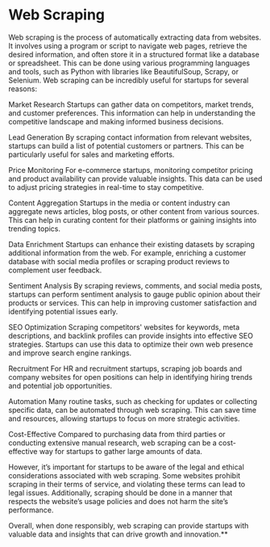 # Web Scraping

Web scraping is the process of automatically extracting data from websites. It involves using a program or script to navigate web pages, retrieve the desired information, and often store it in a structured format like a database or spreadsheet. This can be done using various programming languages and tools, such as Python with libraries like BeautifulSoup, Scrapy, or Selenium. Web scraping can be incredibly useful for startups for several reasons:

Market Research
Startups can gather data on competitors, market trends, and customer preferences. This information can help in understanding the competitive landscape and making informed business decisions.

Lead Generation
By scraping contact information from relevant websites, startups can build a list of potential customers or partners. This can be particularly useful for sales and marketing efforts.

Price Monitoring
For e-commerce startups, monitoring competitor pricing and product availability can provide valuable insights. This data can be used to adjust pricing strategies in real-time to stay competitive.

Content Aggregation
Startups in the media or content industry can aggregate news articles, blog posts, or other content from various sources. This can help in curating content for their platforms or gaining insights into trending topics.

Data Enrichment
Startups can enhance their existing datasets by scraping additional information from the web. For example, enriching a customer database with social media profiles or scraping product reviews to complement user feedback.

Sentiment Analysis
By scraping reviews, comments, and social media posts, startups can perform sentiment analysis to gauge public opinion about their products or services. This can help in improving customer satisfaction and identifying potential issues early.

SEO Optimization
Scraping competitors' websites for keywords, meta descriptions, and backlink profiles can provide insights into effective SEO strategies. Startups can use this data to optimize their own web presence and improve search engine rankings.

Recruitment
For HR and recruitment startups, scraping job boards and company websites for open positions can help in identifying hiring trends and potential job opportunities.

Automation
Many routine tasks, such as checking for updates or collecting specific data, can be automated through web scraping. This can save time and resources, allowing startups to focus on more strategic activities.

Cost-Effective
Compared to purchasing data from third parties or conducting extensive manual research, web scraping can be a cost-effective way for startups to gather large amounts of data.

However, it’s important for startups to be aware of the legal and ethical considerations associated with web scraping. Some websites prohibit scraping in their terms of service, and violating these terms can lead to legal issues. Additionally, scraping should be done in a manner that respects the website’s usage policies and does not harm the site’s performance.

Overall, when done responsibly, web scraping can provide startups with valuable data and insights that can drive growth and innovation.**
